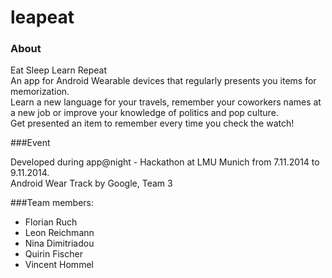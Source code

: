 leapeat
=======

### About
Eat Sleep Learn Repeat  
An app for Android Wearable devices that regularly presents you items for memorization.  
Learn a new language for your travels, remember your coworkers names at a new job or improve your knowledge of politics and pop culture.  
Get presented an item to remember every time you check the watch!  

###Event

Developed during app@night - Hackathon at LMU Munich from 7.11.2014 to 9.11.2014.  
Android Wear Track by Google, Team 3

###Team members:

* Florian Ruch  
* Leon Reichmann  
* Nina Dimitriadou  
* Quirin Fischer  
* Vincent Hommel
